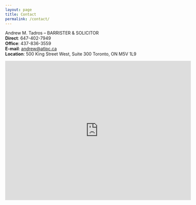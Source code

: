```yaml
---
layout: page
title: Contact
permalink: /contact/
---
```


Andrew M. Tadros – BARRISTER & SOLICITOR  
**Direct**: 647-402-7949  
**Office**: 437-836-3559  
**E-mail**: andrew@atlpc.ca  
**Location**: 500 King Street West, Suite 300
Toronto, ON M5V 1L9

<iframe src="https://www.google.com/maps/embed?pb=!1m18!1m12!1m3!1d2887.1382891343615!2d-79.39676089999999!3d43.6452911!2m3!1f0!2f0!3f0!3m2!1i1024!2i768!4f13.1!3m3!1m2!1s0x882b34d951bae311%3A0x3b12a7a0207dafe!2s500%20King%20St%20W%20%23300%2C%20Toronto%2C%20ON%20M5V%201L9%2C%20Canada!5e0!3m2!1sen!2suk!4v1675104784225!5m2!1sen!2suk" width="600" height="450" style="border:0;" allowfullscreen="" loading="lazy" referrerpolicy="no-referrer-when-downgrade"></iframe>